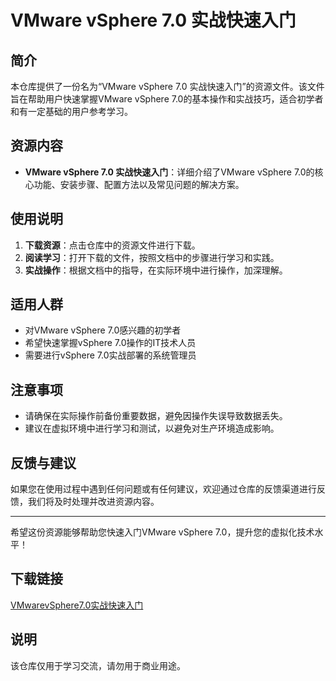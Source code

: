 # VMware vSphere 7.0 实战快速入门

## 简介
本仓库提供了一份名为“VMware vSphere 7.0 实战快速入门”的资源文件。该文件旨在帮助用户快速掌握VMware vSphere 7.0的基本操作和实战技巧，适合初学者和有一定基础的用户参考学习。

## 资源内容
- **VMware vSphere 7.0 实战快速入门**：详细介绍了VMware vSphere 7.0的核心功能、安装步骤、配置方法以及常见问题的解决方案。

## 使用说明
1. **下载资源**：点击仓库中的资源文件进行下载。
2. **阅读学习**：打开下载的文件，按照文档中的步骤进行学习和实践。
3. **实战操作**：根据文档中的指导，在实际环境中进行操作，加深理解。

## 适用人群
- 对VMware vSphere 7.0感兴趣的初学者
- 希望快速掌握vSphere 7.0操作的IT技术人员
- 需要进行vSphere 7.0实战部署的系统管理员

## 注意事项
- 请确保在实际操作前备份重要数据，避免因操作失误导致数据丢失。
- 建议在虚拟环境中进行学习和测试，以避免对生产环境造成影响。

## 反馈与建议
如果您在使用过程中遇到任何问题或有任何建议，欢迎通过仓库的反馈渠道进行反馈，我们将及时处理并改进资源内容。

---

希望这份资源能够帮助您快速入门VMware vSphere 7.0，提升您的虚拟化技术水平！

## 下载链接
[VMwarevSphere7.0实战快速入门](https://pan.quark.cn/s/9b77bc444fd8)

## 说明

该仓库仅用于学习交流，请勿用于商业用途。
